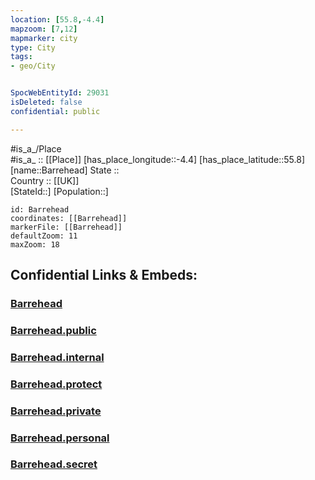 ```yaml
---
location: [55.8,-4.4] 
mapzoom: [7,12] 
mapmarker: city 
type: City
tags:
- geo/City


SpocWebEntityId: 29031
isDeleted: false
confidential: public

---
```

#is_a_/Place  
#is_a_ :: [[Place]] 
[has_place_longitude::-4.4] 
[has_place_latitude::55.8] 
[name::Barrehead] 
State ::  
Country :: [[UK]]  
[StateId::] 
[Population::] 



```leaflet
id: Barrehead
coordinates: [[Barrehead]] 
markerFile: [[Barrehead]] 
defaultZoom: 11 
maxZoom: 18
```


## Confidential Links & Embeds: 

### [Barrehead](/_Standards/Earth/Continent/Europe/Europe~North/UK/Scotland/counties~Scotland/Renfrewshire~East/cities~Renfrewshire~East/Barrehead.md) 

### [Barrehead.public](/_public/Earth/Continent/Europe/Europe~North/UK/Scotland/counties~Scotland/Renfrewshire~East/cities~Renfrewshire~East/Barrehead.public.md) 

### [Barrehead.internal](/_internal/Earth/Continent/Europe/Europe~North/UK/Scotland/counties~Scotland/Renfrewshire~East/cities~Renfrewshire~East/Barrehead.internal.md) 

### [Barrehead.protect](/_protect/Earth/Continent/Europe/Europe~North/UK/Scotland/counties~Scotland/Renfrewshire~East/cities~Renfrewshire~East/Barrehead.protect.md) 

### [Barrehead.private](/_private/Earth/Continent/Europe/Europe~North/UK/Scotland/counties~Scotland/Renfrewshire~East/cities~Renfrewshire~East/Barrehead.private.md) 

### [Barrehead.personal](/_personal/Earth/Continent/Europe/Europe~North/UK/Scotland/counties~Scotland/Renfrewshire~East/cities~Renfrewshire~East/Barrehead.personal.md) 

### [Barrehead.secret](/_secret/Earth/Continent/Europe/Europe~North/UK/Scotland/counties~Scotland/Renfrewshire~East/cities~Renfrewshire~East/Barrehead.secret.md)

